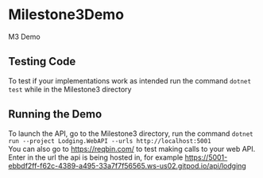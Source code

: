 # Milestone3Demo
M3 Demo 

## Testing Code
To test if your implementations work as intended run the command ``` dotnet test ``` while in the Milestone3 directory

## Running the Demo
To launch the API, go to the Milestone3 directory, run the command ```dotnet run --project Lodging.WebAPI --urls http://localhost:5001```
<br>
You can also go to https://reqbin.com/ to test making calls to your web API.
<br>
Enter in the url the api is being hosted in, for example https://5001-ebbdf2ff-f62c-4389-a495-33a7f7f56565.ws-us02.gitpod.io/api/lodging
